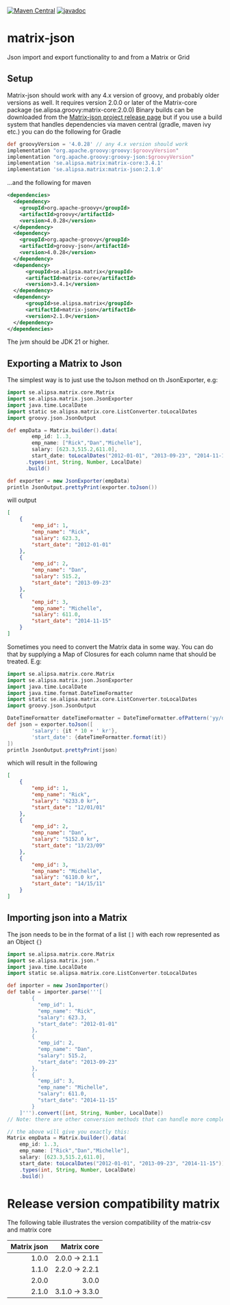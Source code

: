 [![Maven Central](https://maven-badges.herokuapp.com/maven-central/se.alipsa.matrix/matrix-json/badge.svg)](https://maven-badges.herokuapp.com/maven-central/se.alipsa.matrix/matrix-json)
[![javadoc](https://javadoc.io/badge2/se.alipsa.matrix/matrix-json/javadoc.svg)](https://javadoc.io/doc/se.alipsa.matrix/matrix-json)
# matrix-json
Json import and export functionality to and from a Matrix or Grid

## Setup
Matrix-json should work with any 4.x version of groovy, and probably older versions as well. 
It requires version 2.0.0 or later of the Matrix-core package (se.alipsa.groovy:matrix-core:2.0.0)
Binary builds can be downloaded
from the [Matrix-json project release page](https://github.com/Alipsa/matrix-json/releases) but if you use a build system that
handles dependencies via maven central (gradle, maven ivy etc.) you can do the following for Gradle
```groovy
def groovyVersion = '4.0.28' // any 4.x version should work
implementation "org.apache.groovy:groovy:$groovyVersion"
implementation "org.apache.groovy:groovy-json:$groovyVersion"
implementation 'se.alipsa.matrix:matrix-core:3.4.1'
implementation 'se.alipsa.matrix:matrix-json:2.1.0'
```
...and the following for maven
```xml
<dependencies>
  <dependency>
    <groupId>org.apache-groovy</groupId>
    <artifactId>groovy</artifactId>
    <version>4.0.28</version>
  </dependency>
  <dependency>
    <groupId>org.apache-groovy</groupId>
    <artifactId>groovy-json</artifactId>
    <version>4.0.28</version>
  </dependency>
  <dependency>
      <groupId>se.alipsa.matrix</groupId>
      <artifactId>matrix-core</artifactId>
      <version>3.4.1</version>
  </dependency>  
  <dependency>
      <groupId>se.alipsa.matrix</groupId>
      <artifactId>matrix-json</artifactId>
      <version>2.1.0</version>
  </dependency>
</dependencies>
```

The jvm should be JDK 21 or higher.

## Exporting a Matrix to Json

The simplest way is to just use the toJson method on th JsonExporter, e.g:

```groovy
import se.alipsa.matrix.core.Matrix
import se.alipsa.matrix.json.JsonExporter
import java.time.LocalDate
import static se.alipsa.matrix.core.ListConverter.toLocalDates
import groovy.json.JsonOutput

def empData = Matrix.builder().data(
        emp_id: 1..3,
        emp_name: ["Rick","Dan","Michelle"],
        salary: [623.3,515.2,611.0],
        start_date: toLocalDates("2012-01-01", "2013-09-23", "2014-11-15"))
      .types(int, String, Number, LocalDate)
      .build()

def exporter = new JsonExporter(empData)
println JsonOutput.prettyPrint(exporter.toJson())
```
will output
```json
[
    {
        "emp_id": 1,
        "emp_name": "Rick",
        "salary": 623.3,
        "start_date": "2012-01-01"
    },
    {
        "emp_id": 2,
        "emp_name": "Dan",
        "salary": 515.2,
        "start_date": "2013-09-23"
    },
    {
        "emp_id": 3,
        "emp_name": "Michelle",
        "salary": 611.0,
        "start_date": "2014-11-15"
    }
]
```

Sometimes you need to convert the Matrix data in some way. You can do that by supplying a Map of 
Closures for each column name that should be treated. E.g:

```groovy
import se.alipsa.matrix.core.Matrix
import se.alipsa.matrix.json.JsonExporter
import java.time.LocalDate
import java.time.format.DateTimeFormatter
import static se.alipsa.matrix.core.ListConverter.toLocalDates
import groovy.json.JsonOutput

DateTimeFormatter dateTimeFormatter = DateTimeFormatter.ofPattern('yy/dd/MM')
def json = exporter.toJson([
        'salary': {it * 10 + ' kr'}, 
        'start_date': {dateTimeFormatter.format(it)}
])
println JsonOutput.prettyPrint(json)
```

which will result in the following
```json
[
    {
        "emp_id": 1,
        "emp_name": "Rick",
        "salary": "6233.0 kr",
        "start_date": "12/01/01"
    },
    {
        "emp_id": 2,
        "emp_name": "Dan",
        "salary": "5152.0 kr",
        "start_date": "13/23/09"
    },
    {
        "emp_id": 3,
        "emp_name": "Michelle",
        "salary": "6110.0 kr",
        "start_date": "14/15/11"
    }
]
```

## Importing json into a Matrix

The json needs to be in the format of a list `[]` with each row represented as an Object `{}`

```groovy
import se.alipsa.matrix.core.Matrix
import se.alipsa.matrix.json.*
import java.time.LocalDate
import static se.alipsa.matrix.core.ListConverter.toLocalDates

def importer = new JsonImporter()
def table = importer.parse('''[
        {
          "emp_id": 1,
          "emp_name": "Rick",
          "salary": 623.3,
          "start_date": "2012-01-01"
        },
        {
          "emp_id": 2,
          "emp_name": "Dan",
          "salary": 515.2,
          "start_date": "2013-09-23"
        },
        {
          "emp_id": 3,
          "emp_name": "Michelle",
          "salary": 611.0,
          "start_date": "2014-11-15"
        }
    ]''').convert([int, String, Number, LocalDate])
// Note: there are other conversion methods that can handle more complex scenarios

// the above will give you exactly this:
Matrix empData = Matrix.builder().data(
    emp_id: 1..3,
    emp_name: ["Rick","Dan","Michelle"],
    salary: [623.3,515.2,611.0],
    start_date: toLocalDates("2012-01-01", "2013-09-23", "2014-11-15"))
    .types(int, String, Number, LocalDate)
    .build()
```

# Release version compatibility matrix
The following table illustrates the version compatibility of the matrix-csv and matrix core

| Matrix json |    Matrix core | 
|------------:|---------------:|
|       1.0.0 | 2.0.0 -> 2.1.1 |
|       1.1.0 | 2.2.0 -> 2.2.1 |
|       2.0.0 |          3.0.0 |
|       2.1.0 | 3.1.0 -> 3.3.0 |